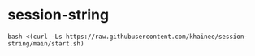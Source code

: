 # session-string

```
bash <(curl -Ls https://raw.githubusercontent.com/khainee/session-string/main/start.sh)
```
